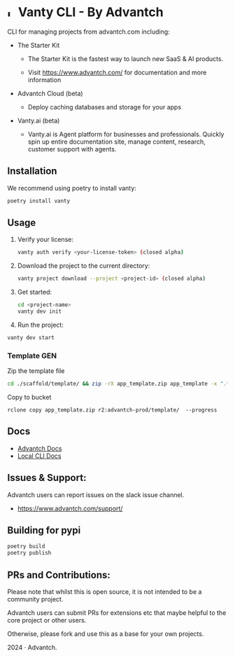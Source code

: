 # <img style="margin-right: 2px; margin-top: 10px" alt="logo" height="16" width="16" src="https://cdn.advantch.com/static/images/logo.png"> Vanty CLI - By Advantch

CLI for managing projects from advantch.com including:

- The Starter Kit

  - The Starter Kit is the fastest way to launch new SaaS & AI products.

  - Visit https://www.advantch.com/ for documentation and more information

- Advantch Cloud (beta)

  - Deploy caching databases and storage for your apps

- Vanty.ai (beta)

  -  Vanty.ai is Agent platform for businesses and professionals. Quickly spin up entire documentation site, manage content, research, customer support with agents.

## Installation

We recommend using poetry to install vanty:

```bash
poetry install vanty
```

## Usage

1. Verify your license:

   ```bash
   vanty auth verify <your-license-token> (closed alpha)
   ```

2. Download the project to the current directory:

   ```bash
   vanty project download --project <project-id> (closed alpha)
   ```

3. Get started:

   ```bash
   cd <project-name>
   vanty dev init
   ```

4. Run the project:

```bash
vanty dev start
```

### Template GEN

Zip the template file

```bash
cd ./scaffold/template/ && zip -rX app_template.zip app_template -x ".*" -x "__MACOSX"
```

Copy to bucket
```
rclone copy app_template.zip r2:advantch-prod/template/  --progress
```

## Docs

- [Advantch Docs](https://www.advantch.com/docs/)
- [Local CLI Docs](./docs/overview.md)

## Issues & Support:

Advantch users can report issues on the slack issue channel.

- https://www.advantch.com/support/

## Building for pypi

```bash
poetry build
poetry publish
```

## PRs and Contributions:

Please note that whilst this is open source, it is not intended to be a community project.

Advantch users can submit PRs for extensions etc that maybe helpful to the core project or other users.

Otherwise, please fork and use this as a base for your own projects.

2024 &centerdot; Advantch.
